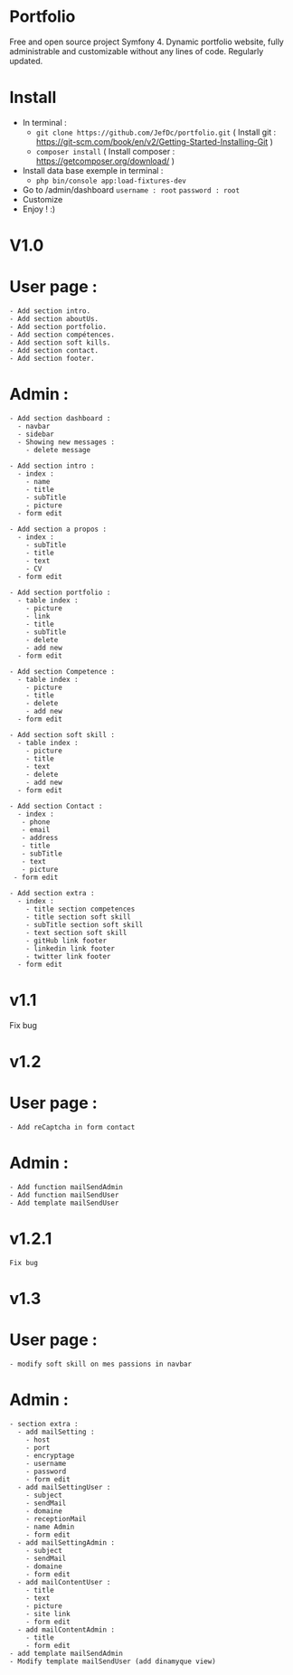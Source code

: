 # Portfolio
Free and open source project Symfony 4.
Dynamic portfolio website, fully administrable and customizable without any lines of code.
Regularly updated.


# Install
- In terminal : 
   - `git clone https://github.com/JefDc/portfolio.git`   ( Install git : https://git-scm.com/book/en/v2/Getting-Started-Installing-Git )
   - `composer install`  ( Install composer : https://getcomposer.org/download/ )
- Install data base exemple in terminal :
   - `php bin/console app:load-fixtures-dev`
- Go to /admin/dashboard
   `username : root`
   `password : root`
- Customize
- Enjoy ! :)
   
   
# V1.0
  # User page :
    - Add section intro.
    - Add section aboutUs.
    - Add section portfolio.
    - Add section compétences.
    - Add section soft kills.
    - Add section contact.
    - Add section footer.
   
  # Admin :
    - Add section dashboard :
      - navbar
      - sidebar
      - Showing new messages :
        - delete message
      
    - Add section intro :
      - index :
        - name
        - title
        - subTitle
        - picture
      - form edit
      
    - Add section a propos :
      - index :
        - subTitle
        - title
        - text
        - CV
      - form edit
      
    - Add section portfolio :
      - table index :
        - picture
        - link
        - title
        - subTitle
        - delete
        - add new
      - form edit
      
    - Add section Competence :
      - table index :
        - picture
        - title
        - delete
        - add new
      - form edit
      
    - Add section soft skill :
      - table index :
        - picture
        - title
        - text
        - delete
        - add new
      - form edit
      
    - Add section Contact :
      - index :
       - phone
       - email
       - address
       - title
       - subTitle
       - text
       - picture
     - form edit
     
    - Add section extra :
      - index :
        - title section competences
        - title section soft skill
        - subTitle section soft skill
        - text section soft skill
        - gitHub link footer
        - linkedin link footer
        - twitter link footer
      - form edit
    
# v1.1
  Fix bug
  
# v1.2
  # User page :
    - Add reCaptcha in form contact
    
  # Admin :
    - Add function mailSendAdmin
    - Add function mailSendUser
    - Add template mailSendUser
    
# v1.2.1    
    Fix bug
    
# v1.3
  # User page :
    - modify soft skill on mes passions in navbar
    
  # Admin :
    - section extra :
      - add mailSetting :
        - host
        - port
        - encryptage
        - username
        - password
        - form edit
      - add mailSettingUser :
        - subject
        - sendMail
        - domaine
        - receptionMail
        - name Admin
        - form edit
      - add mailSettingAdmin :
        - subject
        - sendMail
        - domaine
        - form edit
      - add mailContentUser :
        - title
        - text
        - picture
        - site link
        - form edit
      - add mailContentAdmin :
        - title
        - form edit
    - add template mailSendAdmin
    - Modify template mailSendUser (add dinamyque view)
